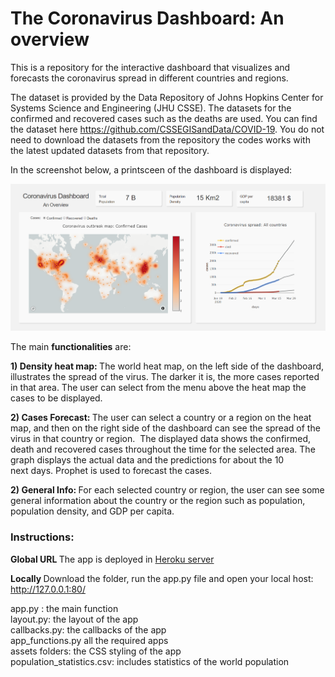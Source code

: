 # The Coronavirus Dashboard: An overview 

This is a repository for the interactive dashboard that visualizes and forecasts the coronavirus spread in different countries and regions. 

The dataset is provided by the Data Repository of Johns Hopkins Center for Systems Science and Engineering (JHU CSSE). The datasets for the confirmed and recovered cases such as the deaths are used. You can find the dataset here https://github.com/CSSEGISandData/COVID-19. You do not need to download the datasets from the repository the codes works with the latest updated datasets from that repository. 

In the screenshot below, a printsceen of the dashboard is displayed: 


![Image description](dashboard.PNG)

The main <strong>functionalities</strong> are:  

<strong> 1) Density heat map: </strong>
The world heat map, on the left side of the dashboard, illustrates the spread of the virus. The darker it is, the more cases reported in that area. The user can select from the menu above the heat map the cases to be displayed.  

<strong> 2) Cases Forecast: </strong>
The user can select a country or a region on the heat map, and then on the right side of the dashboard can see the spread of the virus in that country or region. 
The displayed data shows the confirmed, death and recovered cases throughout the time for the selected area. The graph displays the actual data and the predictions for about the 10 next days. Prophet is used to forecast the cases. 

<strong> 2) General Info: </strong>
For each selected country or region, the user can see some general information about the country or the region such as population, population density, and GDP per capita. 

### Instructions:
<strong> Global URL  </strong>
The app is deployed in [Heroku server](https://covid-19-regional-forecasting.herokuapp.com/) </br>

<strong> Locally  </strong>
Download the folder, run the app.py file and open your local host: http://127.0.0.1:80/

app.py : the main function </br>
layout.py: the layout of the app</br>
callbacks.py: the callbacks of the app</br>
app_functions.py all the required apps </br>
assets folders: the CSS styling of the app</br>
population_statistics.csv: includes statistics of the world population</br>
